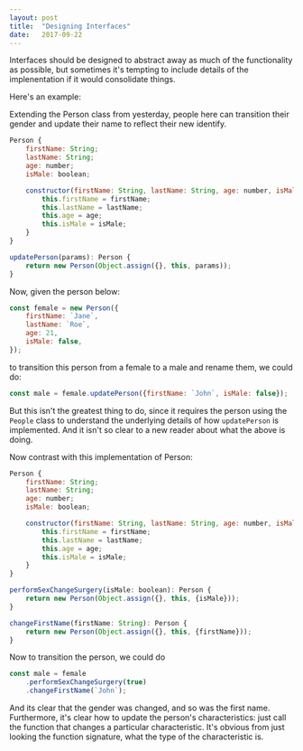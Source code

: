 ```yaml
---
layout: post
title:  "Designing Interfaces"
date:   2017-09-22
---
```


Interfaces should be designed to abstract 
away as much of the functionality as possible,
but sometimes it's tempting to include details of the implenentation
if it would consolidate things.

Here's an example: 

Extending the Person class from yesterday, people here can
transition their gender and update their name to reflect their new identify.

```js
Person {
    firstName: String;
    lastName: String;
    age: number;
    isMale: boolean;

    constructor(firstName: String, lastName: String, age: number, isMale: boolean) {
        this.firstName = firstName;
        this.lastName = lastName;
        this.age = age;
        this.isMale = isMale;
    }
}

updatePerson(params): Person {
    return new Person(Object.assign({}, this, params));
}
```

Now, given the person below:

```js
const female = new Person({
    firstName: `Jane`,
    lastName: `Roe`,
    age: 21,
    isMale: false,
});
```

to transition this person from a female to a male and rename them, we could do:

```js
const male = female.updatePerson({firstName: `John`, isMale: false});
```

But this isn't the greatest thing to do, since it requires the person
using the `People` class to understand the underlying details of how
`updatePerson` is implemented.
And it isn't so clear to a new reader about what the above is doing.

Now contrast with this implementation of Person:

```js
Person {
    firstName: String;
    lastName: String;
    age: number;
    isMale: boolean;

    constructor(firstName: String, lastName: String, age: number, isMale: boolean) {
        this.firstName = firstName;
        this.lastName = lastName;
        this.age = age;
        this.isMale = isMale;
    }
}

performSexChangeSurgery(isMale: boolean): Person {
    return new Person(Object.assign({}, this, {isMale}));
}

changeFirstName(firstName: String): Person {
    return new Person(Object.assign({}, this, {firstName}));
}
```


Now to transition the person, we could do

```js
const male = female
    .performSexChangeSurgery(true)
    .changeFirstName(`John`);
```

And its clear that the gender was changed, and so was the first name.
Furthermore, it's clear how to update the person's characteristics:
just call the function that changes a particular characteristic.
It's obvious from just looking the function signature, what
the type of the characteristic is.
